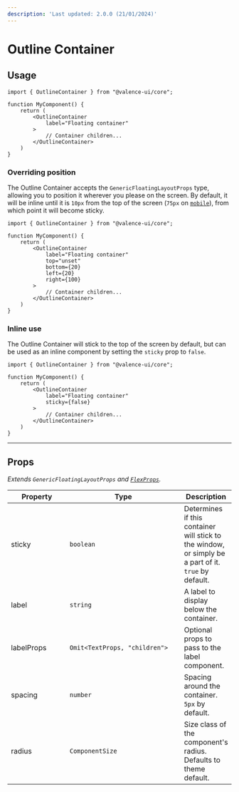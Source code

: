 ```yaml
---
description: 'Last updated: 2.0.0 (21/01/2024)'
---
```


# Outline Container

## Usage

```tsx
import { OutlineContainer } from "@valence-ui/core";

function MyComponent() { 
    return ( 
        <OutlineContainer
            label="Floating container"
        >
            // Container children...
        </OutlineContainer>
    )
}
```

### Overriding position

The Outline Container accepts the `GenericFloatingLayoutProps` type, allowing you to position it wherever you please on the screen. By default, it will be inline until it is `10px` from the top of the screen (`75px` on [`mobile`](../../../core-concepts/responsiveness.md)), from which point it will become sticky.

```tsx
import { OutlineContainer } from "@valence-ui/core";

function MyComponent() { 
    return ( 
        <OutlineContainer
            label="Floating container"
            top="unset"
            bottom={20}
            left={20}
            right={100}
        >
            // Container children...
        </OutlineContainer>
    )
}
```

### Inline use

The Outline Container will stick to the top of the screen by default, but can be used as an inline component by setting the `sticky` prop to `false`.

```tsx
import { OutlineContainer } from "@valence-ui/core";

function MyComponent() { 
    return ( 
        <OutlineContainer
            label="Floating container"
            sticky={false}
        >
            // Container children...
        </OutlineContainer>
    )
}
```

***

## Props

_Extends `GenericFloatingLayoutProps` and_ [_`FlexProps`_](flex/#props)_._

<table data-full-width="true"><thead><tr><th width="135">Property</th><th width="303">Type</th><th>Description</th></tr></thead><tbody><tr><td>sticky</td><td><code>boolean</code></td><td>Determines if this container will stick to the window, or simply be a part of it. <code>true</code> by default.</td></tr><tr><td>label</td><td><code>string</code></td><td>A label to display below the container.</td></tr><tr><td>labelProps</td><td><code>Omit&#x3C;TextProps, "children"></code></td><td>Optional props to pass to the label component.</td></tr><tr><td>spacing</td><td><code>number</code></td><td>Spacing around the container. <code>5px</code> by default.</td></tr><tr><td>radius</td><td><code>ComponentSize</code></td><td>Size class of the component's radius. Defaults to theme default.</td></tr></tbody></table>
